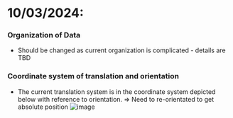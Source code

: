 # 10/03/2024:
### Organization of Data 
- Should be changed as current organization is complicated - details are TBD

### Coordinate system of translation and orientation
- The current translation system is in the coordinate system depicted below with reference to orientation. => Need to re-orientated to get absolute position
![image](https://github.com/visual-localization/combined_vpr_rpr/assets/74974626/d10303d2-0f5c-4580-80ed-cc7c65ca7df9)

